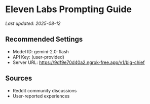 # Eleven Labs Prompting Guide

*Last updated: 2025-08-12*

## Recommended Settings

- Model ID: gemini-2.0-flash
- API Key: (user-provided)
- Server URL: https://9df9e70d40a2.ngrok-free.app/v1/big-chief

## Sources

- Reddit community discussions
- User-reported experiences
